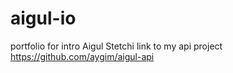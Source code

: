 # aigul-io
portfolio for intro
Aigul Stetchi
link to my api project https://github.com/aygim/aigul-api
